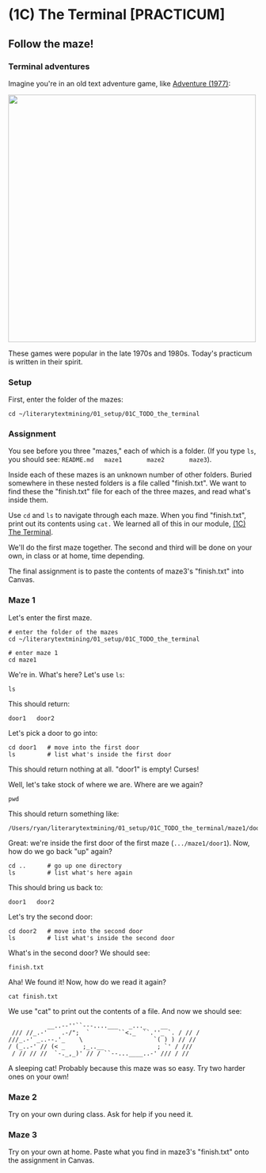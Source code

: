 # (1C) The Terminal [PRACTICUM]

## Follow the maze!

### Terminal adventures

Imagine you're in an old text adventure game, like [Adventure (1977)](https://en.wikipedia.org/wiki/Interactive_fiction#Adventure):

<img src="https://upload.wikimedia.org/wikipedia/commons/2/25/ADVENT_--_Crowther_Woods.png" width=500>

These games were popular in the late 1970s and 1980s. Today's practicum is written in their spirit.

### Setup

First, enter the folder of the mazes:

```
cd ~/literarytextmining/01_setup/01C_TODO_the_terminal
```

### Assignment

You see before you three "mazes," each of which is a folder.
(If you type `ls`, you should see: `README.md	maze1		maze2		maze3`).

Inside each of these mazes is an unknown number of other folders. Buried somewhere in these nested folders is a file called "finish.txt". We want to find these the "finish.txt" file for each of the three mazes, and read what's inside them.

Use `cd` and `ls` to navigate through each maze.  When you find "finish.txt", print out its contents using `cat.` We learned all of this in our module, [(1C) The Terminal](01C_the_terminal).

We'll do the first maze together. The second and third will be done on your own, in class or at home, time depending.

The final assignment is to paste the contents of maze3's "finish.txt" into Canvas.

### Maze 1

Let's enter the first maze.

```
# enter the folder of the mazes
cd ~/literarytextmining/01_setup/01C_TODO_the_terminal

# enter maze 1
cd maze1
```

We're in. What's here? Let's use `ls`:

```
ls
```

This should return:

```
door1	door2
```

Let's pick a door to go into:

```
cd door1   # move into the first door
ls         # list what's inside the first door
```

This should return nothing at all. "door1" is empty! Curses!

Well, let's take stock of where we are. Where are we again?

```
pwd
```

This should return something like:

```
/Users/ryan/literarytextmining/01_setup/01C_TODO_the_terminal/maze1/door1
```

Great: we're inside the first door of the first maze (`.../maze1/door1`). Now, how do we go back "up" again?

```
cd ..      # go up one directory
ls         # list what's here again
```

This should bring us back to:

```
door1	door2
```

Let's try the second door:

```
cd door2   # move into the second door
ls         # list what's inside the second door
```

What's in the second door? We should see:

```
finish.txt
```

Aha! We found it! Now, how do we read it again?

```
cat finish.txt
```

We use "cat" to print out the contents of a file. And now we should see:

```
           __..--''``---....___   _..._    __
 /// //_.-'    .-/";  `        ``<._  ``.''_ `. / // /
///_.-' _..--.'_    \                    `( ) ) // //
/ (_..-' // (< _     ;_..__               ; `' / ///
 / // // //  `-._,_)' // / ``--...____..-' /// / //
```

A sleeping cat! Probably because this maze was so easy. Try two harder ones on your own!

### Maze 2

Try on your own during class. Ask for help if you need it.

### Maze 3

Try on your own at home. Paste what you find in maze3's "finish.txt" onto the assignment in Canvas.